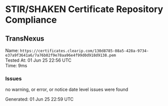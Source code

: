 # STIR/SHAKEN Certificate Repository Compliance

## TransNexus

Name: `https://certificates.clearip.com/130d8785-08a5-428a-9734-e37a9f3641a6/7a76b02f9e78aa96e4f99d0d918d9138.pem`\
Tested At: 01 Jun 25 22:56 UTC\
Time: 9ms

### Issues

no warning, or error, or notice date level issues were found

Generated: 01 Jun 25 22:59 UTC